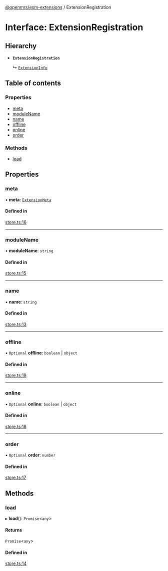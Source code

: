 [@openmrs/esm-extensions](../API.md) / ExtensionRegistration

# Interface: ExtensionRegistration

## Hierarchy

- **`ExtensionRegistration`**

  ↳ [`ExtensionInfo`](ExtensionInfo.md)

## Table of contents

### Properties

- [meta](ExtensionRegistration.md#meta)
- [moduleName](ExtensionRegistration.md#modulename)
- [name](ExtensionRegistration.md#name)
- [offline](ExtensionRegistration.md#offline)
- [online](ExtensionRegistration.md#online)
- [order](ExtensionRegistration.md#order)

### Methods

- [load](ExtensionRegistration.md#load)

## Properties

### meta

• **meta**: [`ExtensionMeta`](ExtensionMeta.md)

#### Defined in

[store.ts:16](https://github.com/openmrs/openmrs-esm-core/blob/master/packages/framework/esm-extensions/src/store.ts#L16)

___

### moduleName

• **moduleName**: `string`

#### Defined in

[store.ts:15](https://github.com/openmrs/openmrs-esm-core/blob/master/packages/framework/esm-extensions/src/store.ts#L15)

___

### name

• **name**: `string`

#### Defined in

[store.ts:13](https://github.com/openmrs/openmrs-esm-core/blob/master/packages/framework/esm-extensions/src/store.ts#L13)

___

### offline

• `Optional` **offline**: `boolean` \| `object`

#### Defined in

[store.ts:19](https://github.com/openmrs/openmrs-esm-core/blob/master/packages/framework/esm-extensions/src/store.ts#L19)

___

### online

• `Optional` **online**: `boolean` \| `object`

#### Defined in

[store.ts:18](https://github.com/openmrs/openmrs-esm-core/blob/master/packages/framework/esm-extensions/src/store.ts#L18)

___

### order

• `Optional` **order**: `number`

#### Defined in

[store.ts:17](https://github.com/openmrs/openmrs-esm-core/blob/master/packages/framework/esm-extensions/src/store.ts#L17)

## Methods

### load

▸ **load**(): `Promise`<`any`\>

#### Returns

`Promise`<`any`\>

#### Defined in

[store.ts:14](https://github.com/openmrs/openmrs-esm-core/blob/master/packages/framework/esm-extensions/src/store.ts#L14)
